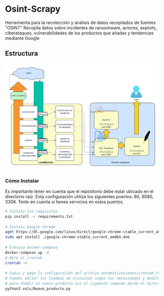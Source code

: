 # Osint-Scrapy
Herramienta para la recolección y análisis de datos recopilados de fuentes "OSINT"
Recopila datos sobre incidentes de ransomware, actores, exploits, ciberataques, vulnerabilidades de los productos que añadas y tendencias mediante Google
## Estructura
  <a href="https://github.com/alvarolp19/proyecto/blob/main/tfg.png"><img src="./tfg.png" alt="OpenCTI"></a>
### Cómo Instalar

Es importante tener en cuenta que el repositorio debe estar ubicado en el directorio raíz.
Esta configuración utiliza los siguientes puertos: 80, 8080, 3306. Tenlo en cuenta si tienes servicios en estos puertos.

```bash
# Instala los requisitos
pip install -r requirements.txt

# Instala Google Chrome
wget https://dl.google.com/linux/direct/google-chrome-stable_current_amd64.deb
sudo apt install ./google-chrome-stable_current_amd64.deb

# Ejecuta docker-compose
docker-compose up -d
# Abre el crontab
crontab -e

# Copia y pega la configuración del archivo automatizaciones/crontab.txt.
# Puedes editar los tiempos de ejecución según tus necesidades y modificar o eliminar los archivos .log.
# para añadir un nuevo producto usa el siguente comando desde el directo principal del proyecto y automáticamente se regustrara en la base de datos 
python3 vuls/Nuevo_producto.py


